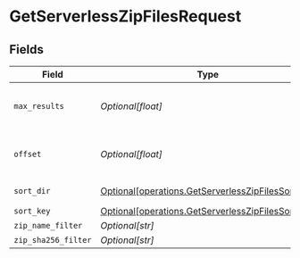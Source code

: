 # GetServerlessZipFilesRequest


## Fields

| Field                                                                                                            | Type                                                                                                             | Required                                                                                                         | Description                                                                                                      |
| ---------------------------------------------------------------------------------------------------------------- | ---------------------------------------------------------------------------------------------------------------- | ---------------------------------------------------------------------------------------------------------------- | ---------------------------------------------------------------------------------------------------------------- |
| `max_results`                                                                                                    | *Optional[float]*                                                                                                | :heavy_minus_sign:                                                                                               | The number of entries to return (pagination)                                                                     |
| `offset`                                                                                                         | *Optional[float]*                                                                                                | :heavy_minus_sign:                                                                                               | Return entries from this offset (pagination)                                                                     |
| `sort_dir`                                                                                                       | [Optional[operations.GetServerlessZipFilesSortDir]](undefined/models/operations/getserverlesszipfilessortdir.md) | :heavy_minus_sign:                                                                                               | sorting direction                                                                                                |
| `sort_key`                                                                                                       | [Optional[operations.GetServerlessZipFilesSortKey]](undefined/models/operations/getserverlesszipfilessortkey.md) | :heavy_minus_sign:                                                                                               | sort key                                                                                                         |
| `zip_name_filter`                                                                                                | *Optional[str]*                                                                                                  | :heavy_minus_sign:                                                                                               | N/A                                                                                                              |
| `zip_sha256_filter`                                                                                              | *Optional[str]*                                                                                                  | :heavy_minus_sign:                                                                                               | N/A                                                                                                              |